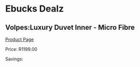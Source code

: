 
# Ebucks Dealz
## Volpes:Luxury Duvet Inner - Micro Fibre
[Product Page](https://www.ebucks.com/web/shop/productSelected.do?prodId=489090101&catId=704984344)

Price: R1199.00

Savings: 


	